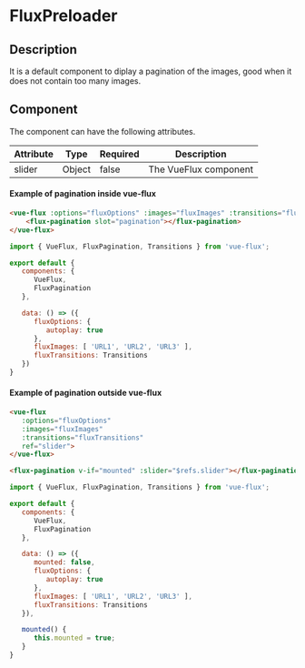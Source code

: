 ---
---

# FluxPreloader

## Description

It is a default component to diplay a pagination of the images, good when it does not contain too many images.

## Component

The component can have the following attributes.

| Attribute | Type | Required | Description |
|-----------|------|----------|-------------|
| slider | Object | false | The VueFlux component |

#### Example of pagination inside vue-flux
``` html
<vue-flux :options="fluxOptions" :images="fluxImages" :transitions="fluxTransitions">
    <flux-pagination slot="pagination"></flux-pagination>
</vue-flux>
```

``` javascript
import { VueFlux, FluxPagination, Transitions } from 'vue-flux';

export default {
   components: {
      VueFlux,
      FluxPagination
   },

   data: () => ({
      fluxOptions: {
         autoplay: true
      },
      fluxImages: [ 'URL1', 'URL2', 'URL3' ],
      fluxTransitions: Transitions
   })
}
```

#### Example of pagination outside vue-flux
``` html
<vue-flux
   :options="fluxOptions"
   :images="fluxImages"
   :transitions="fluxTransitions"
   ref="slider">
</vue-flux>

<flux-pagination v-if="mounted" :slider="$refs.slider"></flux-pagination>
```

``` javascript
import { VueFlux, FluxPagination, Transitions } from 'vue-flux';

export default {
   components: {
      VueFlux,
      FluxPagination
   },

   data: () => ({
      mounted: false,
      fluxOptions: {
         autoplay: true
      },
      fluxImages: [ 'URL1', 'URL2', 'URL3' ],
      fluxTransitions: Transitions
   }),

   mounted() {
      this.mounted = true;
   }
}
```
